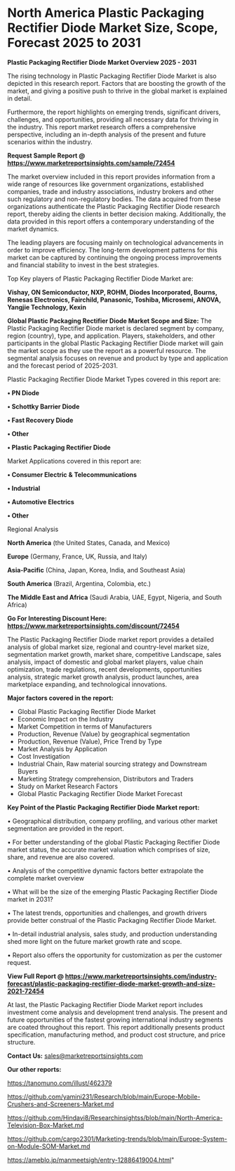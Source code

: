 # North America Plastic Packaging Rectifier Diode Market Size, Scope, Forecast 2025 to 2031

<Strong> Plastic Packaging Rectifier Diode Market Overview 2025 - 2031</strong>

The rising technology in Plastic Packaging Rectifier Diode Market is also depicted in this research report. Factors that are boosting the growth of the market, and giving a positive push to thrive in the global market is explained in detail.

Furthermore, the report highlights on emerging trends, significant drivers, challenges, and opportunities, providing all necessary data for thriving in the industry. This report market research offers a comprehensive perspective, including an in-depth analysis of the present and future scenarios within the industry.

<strong>Request Sample Report @ <a href=https://www.marketreportsinsights.com/sample/72454>https://www.marketreportsinsights.com/sample/72454</a></strong>

The market overview included in this report provides information from a wide range of resources like government organizations, established companies, trade and industry associations, industry brokers and other such regulatory and non-regulatory bodies. The data acquired from these organizations authenticate the Plastic Packaging Rectifier Diode research report, thereby aiding the clients in better decision making. Additionally, the data provided in this report offers a contemporary understanding of the market dynamics.

The leading players are focusing mainly on technological advancements in order to improve efficiency. The long-term development patterns for this market can be captured by continuing the ongoing process improvements and financial stability to invest in the best strategies.

Top Key players of Plastic Packaging Rectifier Diode Market are:

<strong>Vishay, ON Semiconductor, NXP, ROHM, Diodes Incorporated, Bourns, Renesas Electronics, Fairchild, Panasonic, Toshiba, Microsemi, ANOVA, Yangjie Technology, Kexin</strong>

<strong><b>Global Plastic Packaging Rectifier Diode Market Scope and Size:</b></strong>
The Plastic Packaging Rectifier Diode market is declared segment by company, region (country), type, and application. Players, stakeholders, and other participants in the global Plastic Packaging Rectifier Diode market will gain the market scope as they use the report as a powerful resource. The segmental analysis focuses on revenue and product by type and application and the forecast period of 2025-2031.

Plastic Packaging Rectifier Diode Market Types covered in this report are:

<strong>• PN Diode

• Schottky Barrier Diode

• Fast Recovery Diode

• Other

• Plastic Packaging Rectifier Diode</strong>

Market Applications covered in this report are:

<strong>• Consumer Electric & Telecommunications

• Industrial

• Automotive Electrics

• Other</strong> 

Regional Analysis

<strong>North America</strong> (the United States, Canada, and Mexico)

<strong>Europe</strong> (Germany, France, UK, Russia, and Italy)

<strong>Asia-Pacific</strong> (China, Japan, Korea, India, and Southeast Asia)

<strong>South America</strong> (Brazil, Argentina, Colombia, etc.)

<strong>The Middle East and Africa</strong> (Saudi Arabia, UAE, Egypt, Nigeria, and South Africa)

<strong>Go For Interesting Discount Here: <a href=https://www.marketreportsinsights.com/discount/72454>https://www.marketreportsinsights.com/discount/72454</a></strong>

The Plastic Packaging Rectifier Diode market report provides a detailed analysis of global market size, regional and country-level market size, segmentation market growth, market share, competitive Landscape, sales analysis, impact of domestic and global market players, value chain optimization, trade regulations, recent developments, opportunities analysis, strategic market growth analysis, product launches, area marketplace expanding, and technological innovations.

<strong><b>Major factors covered in the report:</b></strong>
<ul>
  <li>Global Plastic Packaging Rectifier Diode Market </li>
  <li>Economic Impact on the Industry</li>
  <li>Market Competition in terms of Manufacturers</li>
  <li>Production, Revenue (Value) by geographical segmentation</li>
  <li>Production, Revenue (Value), Price Trend by Type</li>
  <li>Market Analysis by Application</li>
  <li>Cost Investigation</li>
  <li>Industrial Chain, Raw material sourcing strategy and Downstream Buyers</li>
  <li>Marketing Strategy comprehension, Distributors and Traders</li>
  <li>Study on Market Research Factors</li>
  <li>Global Plastic Packaging Rectifier Diode Market Forecast</li>
</ul>

<strong><b>Key Point of the Plastic Packaging Rectifier Diode Market report:</b></strong>

• Geographical distribution, company profiling, and various other market segmentation are provided in the report.

• For better understanding of the global Plastic Packaging Rectifier Diode market status, the accurate market valuation which comprises of size, share, and revenue are also covered.

• Analysis of the competitive dynamic factors better extrapolate the complete market overview

• What will be the size of the emerging Plastic Packaging Rectifier Diode market in 2031?

• The latest trends, opportunities and challenges, and growth drivers provide better construal of the Plastic Packaging Rectifier Diode Market.

• In-detail industrial analysis, sales study, and production understanding shed more light on the future market growth rate and scope.

• Report also offers the opportunity for customization as per the customer request.

<strong><b>View Full Report @ <a href=https://www.marketreportsinsights.com/industry-forecast/plastic-packaging-rectifier-diode-market-growth-and-size-2021-72454>https://www.marketreportsinsights.com/industry-forecast/plastic-packaging-rectifier-diode-market-growth-and-size-2021-72454</a></b></strong>


At last, the Plastic Packaging Rectifier Diode Market report includes investment come analysis and development trend analysis. The present and future opportunities of the fastest growing international industry segments are coated throughout this report. This report additionally presents product specification, manufacturing method, and product cost structure, and price structure.

<strong>Contact Us:</strong>
sales@marketreportsinsights.com

<strong>Our other reports:</strong>

<a href=https://tanomuno.com/illust/462379>https://tanomuno.com/illust/462379</a>

<a href=https://github.com/yamini231/Research/blob/main/Europe-Mobile-Crushers-and-Screeners-Market.md>https://github.com/yamini231/Research/blob/main/Europe-Mobile-Crushers-and-Screeners-Market.md</a>

<a href=https://github.com/Hindavi8/Researchinsightss/blob/main/North-America-Television-Box-Market.md>https://github.com/Hindavi8/Researchinsightss/blob/main/North-America-Television-Box-Market.md</a>

<a href=https://github.com/cargo2301/Marketing-trends/blob/main/Europe-System-on-Module-SOM-Market.md>https://github.com/cargo2301/Marketing-trends/blob/main/Europe-System-on-Module-SOM-Market.md</a>

<a href=https://ameblo.jp/manmeetsigh/entry-12886419004.html>https://ameblo.jp/manmeetsigh/entry-12886419004.html</a>"
